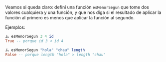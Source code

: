 Veamos si queda claro: definí una función `esMenorSegun` que tome dos valores cualquiera y una función, y que nos diga si el resultado de aplicar la función al primero es menos que aplicar la función al segundo. 

Ejemplos:

```haskell
ム esMenorSegun 3 4 id
True -- porque id 3 < id 4

ム esMenorSegun "hola" "chau" length
False -- porque length "hola" > length "chau"
```
